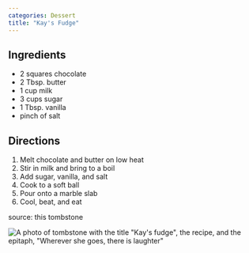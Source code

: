 ```yaml
---
categories: Dessert
title: "Kay's Fudge"
---
```


## Ingredients

- 2 squares chocolate
- 2 Tbsp. butter
- 1 cup milk
- 3 cups sugar
- 1 Tbsp. vanilla
- pinch of salt

## Directions

1. Melt chocolate and butter on low heat
2. Stir in milk and bring to a boil
3. Add sugar, vanilla, and salt
4. Cook to a soft ball
5. Pour onto a marble slab
6. Cool, beat, and eat

source: this tombstone

![A photo of tombstone with the title "Kay's fudge", the recipe, and the epitaph, "Wherever she goes, there is laughter"](https://i.imgur.com/3LyNjuk.png)
